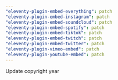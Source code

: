 ```yaml
---
"eleventy-plugin-embed-everything": patch
"eleventy-plugin-embed-instagram": patch
"eleventy-plugin-embed-soundcloud": patch
"eleventy-plugin-embed-spotify": patch
"eleventy-plugin-embed-tiktok": patch
"eleventy-plugin-embed-twitch": patch
"eleventy-plugin-embed-twitter": patch
"eleventy-plugin-vimeo-embed": patch
"eleventy-plugin-youtube-embed": patch
---
```


Update copyright year
